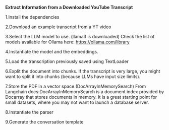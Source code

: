 **Extract Information from a Downloaded YouTube Transcript**

1.Install the dependencies

2.Download an example transcript from a YT video

3.Select the LLM model to use. (llama3 is downloaded)
Check the list of models available for Ollama here: https://ollama.com/library

4.Instantiate the model and the embeddings.

5.Load the transcription previously saved using TextLoader

6.Explit the document into chunks. If the transcript is very large, you might want to split it into chunks (because LLMs have input size limits).

7.Store the PDF in a vector space.(DocArrayInMemorySearch)
From Langchain docs:DocArrayInMemorySearch is a document index provided by Docarray that stores documents in memory. It is a great starting point for small datasets, where you may not want to launch a database server.

8.Instantiate the parser

9.Generate the conversation template
